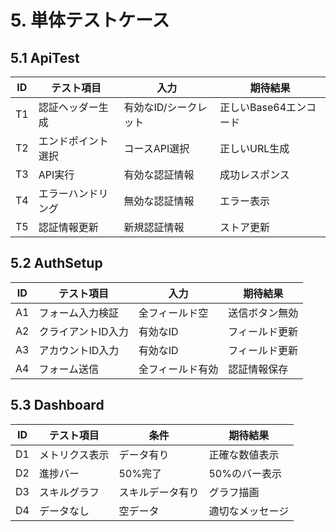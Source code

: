 # 5. 単体テストケース

## 5.1 ApiTest
| ID | テスト項目 | 入力 | 期待結果 |
|----|------------|------|-----------|
| T1 | 認証ヘッダー生成 | 有効なID/シークレット | 正しいBase64エンコード |
| T2 | エンドポイント選択 | コースAPI選択 | 正しいURL生成 |
| T3 | API実行 | 有効な認証情報 | 成功レスポンス |
| T4 | エラーハンドリング | 無効な認証情報 | エラー表示 |
| T5 | 認証情報更新 | 新規認証情報 | ストア更新 |

## 5.2 AuthSetup
| ID | テスト項目 | 入力 | 期待結果 |
|----|------------|------|-----------|
| A1 | フォーム入力検証 | 全フィールド空 | 送信ボタン無効 |
| A2 | クライアントID入力 | 有効なID | フィールド更新 |
| A3 | アカウントID入力 | 有効なID | フィールド更新 |
| A4 | フォーム送信 | 全フィールド有効 | 認証情報保存 |

## 5.3 Dashboard
| ID | テスト項目 | 条件 | 期待結果 |
|----|------------|------|-----------|
| D1 | メトリクス表示 | データ有り | 正確な数値表示 |
| D2 | 進捗バー | 50%完了 | 50%のバー表示 |
| D3 | スキルグラフ | スキルデータ有り | グラフ描画 |
| D4 | データなし | 空データ | 適切なメッセージ |